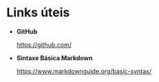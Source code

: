 # Links úteis

- **GitHub**

  https://github.com/

- **Sintaxe Básica Markdown**

  https://www.markdownguide.org/basic-syntax/